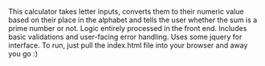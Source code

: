 This calculator takes letter inputs, converts them to their numeric value based on their place in the alphabet and tells the user whether the sum is a prime number or not. Logic entirely processed in the front end. Includes basic validations and user-facing error handling. Uses some jquery for interface. To run, just pull the index.html file into your browser and away you go :)
